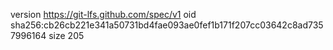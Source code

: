 version https://git-lfs.github.com/spec/v1
oid sha256:cb26cb221e341a50731bd4fae093ae0fef1b171f207cc03642c8ad7357996164
size 205
